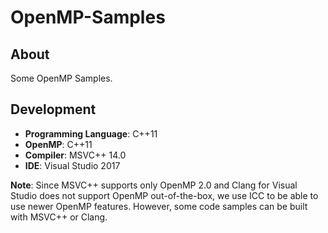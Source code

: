 # OpenMP-Samples

## About
Some OpenMP Samples.

## Development
* **Programming Language**: C++11
* **OpenMP**: C++11
* **Compiler**: MSVC++ 14.0
* **IDE**: Visual Studio 2017

**Note**: Since MSVC++ supports only OpenMP 2.0 and Clang for Visual Studio does not support OpenMP out-of-the-box, we use ICC to be able to use newer OpenMP features. However, some code samples can be built with MSVC++ or Clang.

